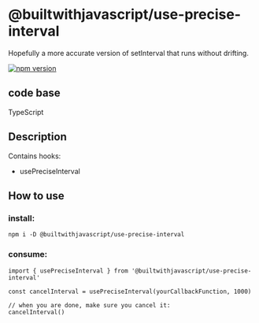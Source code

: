 # @builtwithjavascript/use-precise-interval
Hopefully a more accurate version of setInterval that runs without drifting.

[![npm version](https://badge.fury.io/js/@builtwithjavascript%2Fuse-precise-interval.svg)](https://badge.fury.io/js/@builtwithjavascript%2Fuse-precise-interval)

## code base
TypeScript

## Description
Contains hooks:
- usePreciseInterval

## How to use

### install:
```
npm i -D @builtwithjavascript/use-precise-interval
```

### consume:
```
import { usePreciseInterval } from '@builtwithjavascript/use-precise-interval'

const cancelInterval = usePreciseInterval(yourCallbackFunction, 1000)

// when you are done, make sure you cancel it:
cancelInterval()

```
